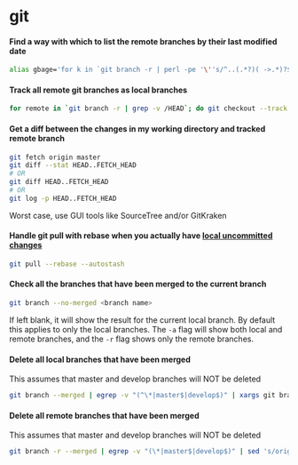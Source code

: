 # git

#### Find a way with which to list the remote branches by their last modified date

```bash
alias gbage='for k in `git branch -r | perl -pe '\''s/^..(.*?)( ->.*)?$/\1/'\''`; do echo -e `git show --pretty=format:"%Cgreen%ci %Cblue%cr%Creset" $k -- | head -n 1`\\t$k; done | sort -r'
```

#### Track all remote git branches as local branches

```bash
for remote in `git branch -r | grep -v /HEAD`; do git checkout --track $remote ; done
```

#### Get a diff between the changes in my working directory and tracked remote branch

```bash
git fetch origin master
git diff --stat HEAD..FETCH_HEAD
# OR
git diff HEAD..FETCH_HEAD
# OR
git log -p HEAD..FETCH_HEAD
```
Worst case, use GUI tools like SourceTree and/or GitKraken

#### Handle git pull with rebase when you actually have [local uncommitted changes](https://cscheng.info/2017/01/26/git-tip-autostash-with-git-pull-rebase.html)

```bash
git pull --rebase --autostash
```

#### Check all the branches that have been merged to the current branch
```bash
git branch --no-merged <branch name>
```

If <branch name> left blank, it will show the result for the current local branch. By default this applies to only the local branches. The `-a` flag will show both local and remote branches, and the `-r` flag shows only the remote branches.

#### Delete all local branches that have been merged
This assumes that master and develop branches will NOT be deleted

```bash
git branch --merged | egrep -v "(^\*|master$|develop$)" | xargs git branch -d
```

#### Delete all remote branches that have been merged
This assumes that master and develop branches will NOT be deleted

```bash
git branch -r --merged | egrep -v "(\*|master$|develop$)" | sed 's/origin\///' | xargs -n 1 git push --delete origin
```
